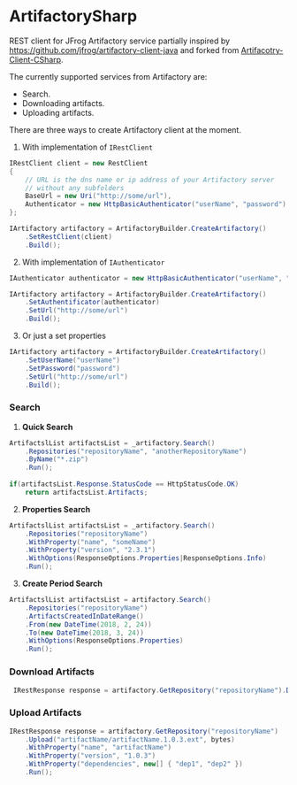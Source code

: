 # ArtifactorySharp
REST client for JFrog Artifactory service partially inspired by https://github.com/jfrog/artifactory-client-java and
forked from [Artifacotry-Client-CSharp](https://github.com/Gotcha7770/Artifactory-Client-CSharp).

The currently supported services from Artifactory are:
- Search.
- Downloading artifacts.
- Uploading artifacts.

There are three ways to create Artifactory client at the moment.

1) With implementation of `IRestClient`

```csharp
IRestClient client = new RestClient
{
    // URL is the dns name or ip address of your Artifactory server
    // without any subfolders
    BaseUrl = new Uri("http://some/url"),
    Authenticator = new HttpBasicAuthenticator("userName", "password")
};

IArtifactory artifactory = ArtifactoryBuilder.CreateArtifactory()
    .SetRestClient(client)
    .Build();
```

2) With implementation of `IAuthenticator`

```csharp
IAuthenticator authenticator = new HttpBasicAuthenticator("userName", "password");

IArtifactory artifactory = ArtifactoryBuilder.CreateArtifactory()
    .SetAuthentificator(authenticator)
    .SetUrl("http://some/url")
    .Build();
```

3) Or just a set properties

```csharp
IArtifactory artifactory = ArtifactoryBuilder.CreateArtifactory()
    .SetUserName("userName")
    .SetPassword("password")
    .SetUrl("http://some/url")
    .Build();
```

### Search

1) **Quick Search**

```csharp
ArtifactslList artifactsList = _artifactory.Search()
    .Repositories("repositoryName", "anotherRepositoryName")
    .ByName("*.zip")
    .Run();
    
if(artifactsList.Response.StatusCode == HttpStatusCode.OK)
    return artifactsList.Artifacts;
```

2) **Properties Search**

```csharp
ArtifactslList artifactsList = _artifactory.Search()
    .Repositories("repositoryName")
    .WithProperty("name", "someName")
    .WithProperty("version", "2.3.1")
    .WithOptions(ResponseOptions.Properties|ResponseOptions.Info)
    .Run();
```

3) **Create Period Search**

```csharp
ArtifactslList artifactsList = artifactory.Search()
    .Repositories("repositoryName")
    .ArtifactsCreatedInDateRange()
    .From(new DateTime(2018, 2, 24))
    .To(new DateTime(2018, 3, 24))
    .WithOptions(ResponseOptions.Properties)
    .Run();
```
### Download Artifacts

```csharp
 IRestResponse response = artifactory.GetRepository("repositoryName").Download("your/artifact/path");
```

### Upload Artifacts

```csharp
IRestResponse response = artifactory.GetRepository("repositoryName")
    .Upload("artifactName/artifactName.1.0.3.ext", bytes)
    .WithProperty("name", "artifactName")
    .WithProperty("version", "1.0.3")
    .WithProperty("dependencies", new[] { "dep1", "dep2" })
    .Run();
```
